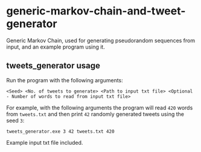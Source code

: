 # generic-markov-chain-and-tweet-generator
Generic Markov Chain, used for generating pseudorandom sequences from input, and an example program using it.

## tweets_generator usage
Run the program with the following arguments:
```
<Seed> <No. of tweets to generate> <Path to input txt file> <Optional - Number of words to read from input txt file>
```
For example, with the following arguments the program will read `420` words from `tweets.txt` and then print `42` randomly generated tweets using the seed  `3`:
```
tweets_generator.exe 3 42 tweets.txt 420
```

Example input txt file included.
